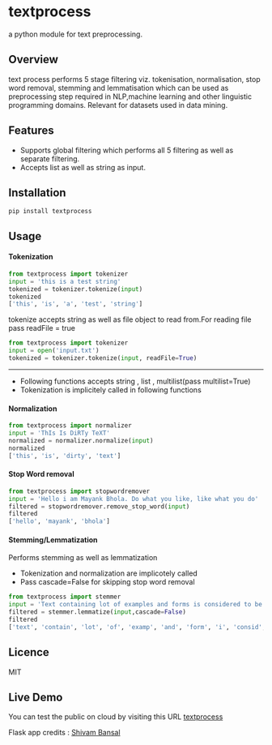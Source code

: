 textprocess
==========

a python module for text preprocessing.

Overview
----------

text process performs 5 stage filtering viz. tokenisation, normalisation, stop word removal, stemming and lemmatisation which can be used as preprocessing step required in NLP,machine learning and other linguistic programming domains. Relevant for datasets used in data mining.

Features
----------
* Supports global filtering which performs all 5 filtering as well as separate filtering.
* Accepts list as well as string as  input.

Installation
----------

```shell
pip install textprocess
```

Usage
----------

#### Tokenization

```python
from textprocess import tokenizer
input = 'this is a test string'
tokenized = tokenizer.tokenize(input)
tokenized
['this', 'is', 'a', 'test', 'string']
```

tokenize accepts string as well as file object to read from.For reading file pass readFile = true

```python
from textprocess import tokenizer
input = open('input.txt')
tokenized = tokenizer.tokenize(input, readFile=True)
```    
_________

* Following functions accepts string , list , multilist(pass multilist=True)
* Tokenization is implicitely called in following functions


#### Normalization

```python
from textprocess import normalizer
input = 'ThIs Is DiRTy TeXT'
normalized = normalizer.normalize(input)
normalized
['this', 'is', 'dirty', 'text']
```

#### Stop Word removal

```python
from textprocess import stopwordremover
input = 'Hello i am Mayank Bhola. Do what you like, like what you do'
filtered = stopwordremover.remove_stop_word(input)
filtered
['hello', 'mayank', 'bhola']
```
  

#### Stemming/Lemmatization
Performs stemming as well as lemmatization

* Tokenization and normalization are implicotely called
* Pass cascade=False for skipping stop word removal

```python
from textprocess import stemmer
input = 'Text containing lot of examples and forms is considered to be legitimate'
filtered = stemmer.lemmatize(input,cascade=False)
filtered
['text', 'contain', 'lot', 'of', 'examp', 'and', 'form', 'i', 'consid', 'to', 'be', 'legitim']
```


Licence
----------
MIT

Live Demo
----------
You can test the public on cloud by visiting this URL
[textprocess](http://cloudpreprocessing.herokuapp.com)

Flask app credits : [Shivam Bansal](https://github.com/shivam5992)


  
    
